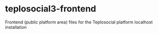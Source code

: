 # teplosocial3-frontend
Frontend (public platform area) files for the Teplosocial platform localhost installation
